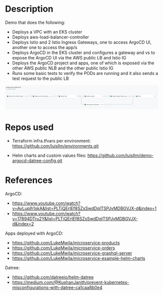 # Description

Demo that does the following:
- Deploys a VPC with an EKS cluster
- Deploys aws-load-balancer-controller
- Deploys Istio and 2 Istio Ingress Gateways, one to access ArgoCD UI, another one to access the app/s
- Deploys ArgoCD in the EKS cluster and configures a gateway and vs to expose the ArgoCD UI via the AWS public LB and Istio IG
- Deploys the ArgoCD project and apps, one of which is exposed via the other AWS public NLB and the other public Istio IG
- Runs some basic tests to verify the PODs are running and it also sends a test request to the public LB
  
![image workflow](./images/workflow.jpg)

# Repos used

- Terraform infra.tfvars per environment: https://github.com/luisllm/environments.git

- Helm charts and custom values files: https://github.com/luisllm/demo-argocd-datree-config.git


# References

ArgoCD:
- https://www.youtube.com/watch?v=AvLuplh1skA&list=PLTiQErIEf8SZsSwdDqITSPJvMDBGVJX-d&index=1
- https://www.youtube.com/watch?v=17894DTru2Y&list=PLTiQErIEf8SZsSwdDqITSPJvMDBGVJX-d&index=2

Apps deployed with ArgoCD:
- https://github.com/LukeMwila/microservice-products
- https://github.com/LukeMwila/microservice-orders
- https://github.com/LukeMwila/microservice-graphql-server
- https://github.com/LukeMwila/microservice-example-helm-charts

Datree:
- https://github.com/datreeio/helm-datree
- https://medium.com/@KushanJanith/prevent-kubernetes-misconfigurations-with-datree-ca1caa8b0e4





